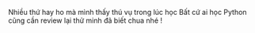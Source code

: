 Nhiều thứ hay ho mà mình thấy thú vụ trong lúc học
Bất cứ ai học Python cũng cần review lại thử minh đã biết chua nhé !
